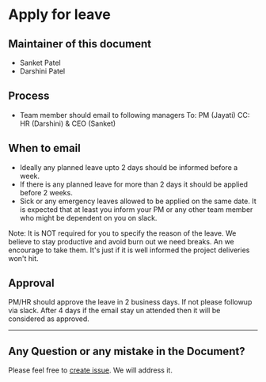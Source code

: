 # Apply for leave

## Maintainer of this document

- Sanket Patel
- Darshini Patel

## Process

- Team member should email to following managers
  To: PM (Jayati)
  CC: HR (Darshini) & CEO (Sanket)

## When to email

- Ideally any planned leave upto 2 days should be informed before a week.
- If there is any planned leave for more than 2 days it should be applied before 2 weeks.
- Sick or any emergency leaves allowed to be applied on the same date. It is expected that at least you inform your PM or any other team member who might be dependent on you on slack.

Note: It is NOT required for you to specify the reason of the leave. We believe to stay productive and avoid burn out we need breaks. An we encourage to take them. It's just if it is well informed the project deliveries won't hit.

## Approval

PM/HR should approve the leave in 2 business days. If not please followup via slack. After 4 days if the email stay un attended then it will be considered as approved.

---

## Any Question or any mistake in the Document?

Please feel free to [create issue](https://github.com/redsoftware-hq/docs.github.io/issues). We will address it.
